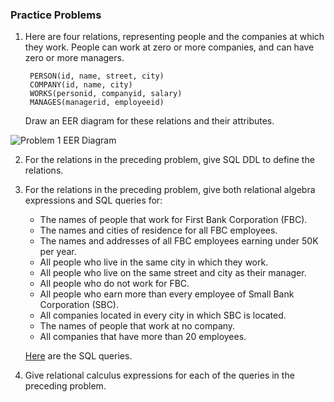 ### Practice Problems

1. Here are four relations, representing people and the companies at which they work. People can work at zero or more companies, and can have zero or more managers.

		PERSON(id, name, street, city)
		COMPANY(id, name, city)
		WORKS(personid, companyid, salary)
		MANAGES(managerid, employeeid)

   Draw an EER diagram for these relations and their attributes.

![Problem 1 EER Diagram](http://i.imgur.com/eZrSJo5.png)

2. For the relations in the preceding problem, give SQL DDL to define the relations.

3. For the relations in the preceding problem, give both relational algebra expressions and SQL queries for:
	* The names of people that work for First Bank Corporation (FBC).
	* The names and cities of residence for all FBC employees.
	* The names and addresses of all FBC employees earning under 50K per year.
	* All people who live in the same city in which they work.
	* All people who live on the same street and city as their manager.
	* All people who do not work for FBC.
	* All people who earn more than every employee of Small Bank Corporation (SBC).
	* All companies located in every city in which SBC is located.
	* The names of people that work at no company.
	* All companies that have more than 20 employees.

    [Here](https://github.com/frodosamoa/csmi486/blob/master/homework/sql-practice/practice-problems.sql) are the SQL queries.

4. Give relational calculus expressions for each of the queries in the preceding problem.
